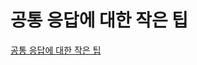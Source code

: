 # 공통 응답에 대한 작은 팁

[공통 응답에 대한 작은 팁](https://velog.io/@basquiat78/%EA%B3%B5%ED%86%B5-%EC%9D%91%EB%8B%B5%EC%97%90-%EB%8C%80%ED%95%9C-%EC%9E%91%EC%9D%80-%ED%8C%81)
